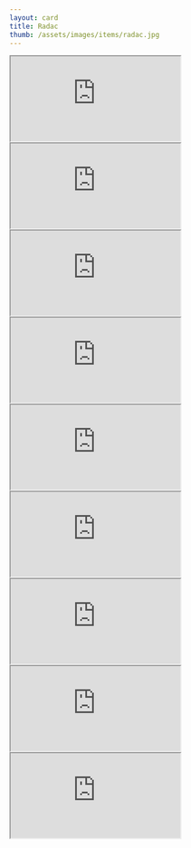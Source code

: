 ```yaml
---
layout: card
title: Radac
thumb: /assets/images/items/radac.jpg
---
```

<iframe src="http://magic-items.herokuapp.com/item/embed/hk622bd"></iframe>
<iframe src="http://magic-items.herokuapp.com/item/embed/7w3hzfh"></iframe>
<iframe src="http://magic-items.herokuapp.com/item/embed/czjqcs5"></iframe>
<iframe src="http://magic-items.herokuapp.com/item/embed/7dlcpbn"></iframe>

<iframe src="http://magic-items.herokuapp.com/item/embed/vgmyds5"></iframe>
<iframe src="http://magic-items.herokuapp.com/item/embed/6jcjnkz"></iframe>
<iframe src="http://magic-items.herokuapp.com/item/embed/sfuxop2"></iframe>
<iframe src="http://magic-items.herokuapp.com/item/embed/i3phz3l"></iframe>
<iframe src="http://magic-items.herokuapp.com/item/embed/s5x7o42"></iframe>
